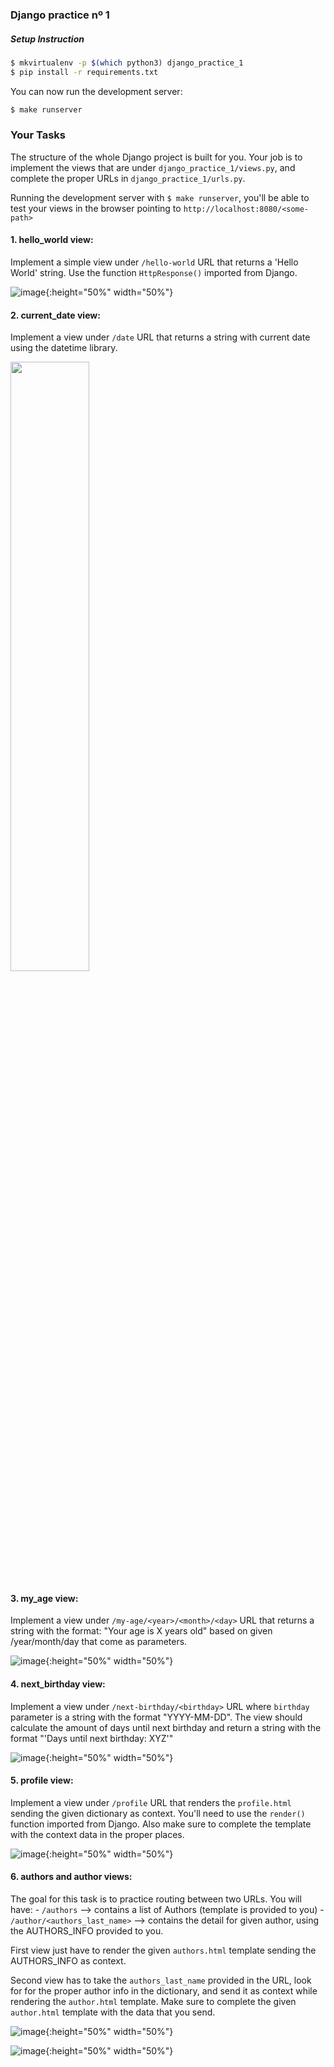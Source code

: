 ### Django practice nº 1


##### Setup Instruction

```bash
$ mkvirtualenv -p $(which python3) django_practice_1
$ pip install -r requirements.txt
```

You can now run the development server:

```bash
$ make runserver
```


### Your Tasks

The structure of the whole Django project is built for you. Your job is to implement the views that are under `django_practice_1/views.py`, and complete the proper URLs in `django_practice_1/urls.py`.

Running the development server with `$ make runserver`, you'll be able to test your views in the browser pointing to `http://localhost:8080/<some-path>`


#### 1. hello_world view:

Implement a simple view under `/hello-world` URL that returns a 'Hello World' string. Use the function `HttpResponse()` imported from Django.

![image](https://user-images.githubusercontent.com/2788551/39313217-de76c182-4947-11e8-8aa8-e69b4e817526.png){:height="50%" width="50%"}


#### 2. current_date view:

Implement a view under `/date` URL that returns a string with current date using the datetime library.

<img src="https://user-images.githubusercontent.com/2788551/39313417-53b221e4-4948-11e8-943f-1042b21ad670.png" width="50%" height="50%">


#### 3. my_age view:

Implement a view under `/my-age/<year>/<month>/<day>` URL that returns a string with the format: "Your age is X years old" based on given /year/month/day that come as parameters.

![image](https://user-images.githubusercontent.com/2788551/39313575-bc4deb34-4948-11e8-81a4-85d681ec5bb7.png){:height="50%" width="50%"}


#### 4. next_birthday view:

Implement a view under `/next-birthday/<birthday>` URL where `birthday` parameter is a string with the format "YYYY-MM-DD". The view should calculate the amount of days until next birthday and return a string with the format "'Days until next birthday: XYZ'"

![image](https://user-images.githubusercontent.com/2788551/39313769-3019a1c0-4949-11e8-8688-6184cdbcf187.png){:height="50%" width="50%"}


#### 5. profile view:

Implement a view under `/profile` URL that renders the `profile.html` sending the given dictionary as context. You'll need to use the `render()` function imported from Django. Also make sure to complete the template with the context data in the proper places.

![image](https://user-images.githubusercontent.com/2788551/39314078-ce9bff0a-4949-11e8-9f71-87becbd3baae.png){:height="50%" width="50%"}


#### 6. authors and author views:

The goal for this task is to practice routing between two URLs.
You will have:
    - `/authors` --> contains a list of Authors (template is provided to you)
    - `/author/<authors_last_name>` --> contains the detail for given author, using the AUTHORS_INFO provided to you.

First view just have to render the given `authors.html` template sending the AUTHORS_INFO as context.

Second view has to take the `authors_last_name` provided in the URL, look for for the proper author info in the dictionary, and send it as context while rendering the `author.html` template. Make sure to complete the given `author.html` template with the data that you send.

![image](https://user-images.githubusercontent.com/2788551/39314260-3d6cd2f6-494a-11e8-9a05-7533868d64a4.png){:height="50%" width="50%"}

![image](https://user-images.githubusercontent.com/2788551/39314282-489c6718-494a-11e8-9734-9be58ea9807e.png){:height="50%" width="50%"}
